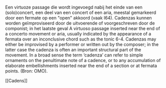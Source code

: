 Een virtuoze passage die wordt ingevoegd nabij het einde van een (solo)concert, een deel van een concert of een aria, meestal gemarkeerd door een fermate op een "open" akkoord (vaak I64). Cadenzas kunnen worden geïmproviseerd door de uitvoerende of voorgeschreven door de componist; in het laatste geval 
A virtuoso passage inserted near the end of a concerto movement or aria, usually indicated by the appearance of a fermata over an inconclusive chord such as the tonic 6-4. Cadenzas may either be improvised by a performer or written out by the composer; in the latter case the cadenza is often an important structural part of the movement. In a broad sense the term ‘cadenza’ can refer to simple ornaments on the penultimate note of a cadence, or to any accumulation of elaborate embellishments inserted near the end of a section or at fermata points. (Bron: OMO).

[[Cadens]]

